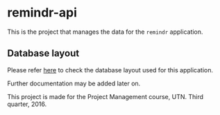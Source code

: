 # remindr-api

This is the project that manages the data for the `remindr` application.

## Database layout

Please refer [here](https://docs.google.com/drawings/d/14PzciGKqwXF5z4ZWsfYnbyp6VhKtjzmR8oWrCuohZKE/edit?usp=sharing) to check the database layout used for this application.

Further documentation may be added later on.

This project is made for the Project Management course, UTN. Third quarter, 2016.
